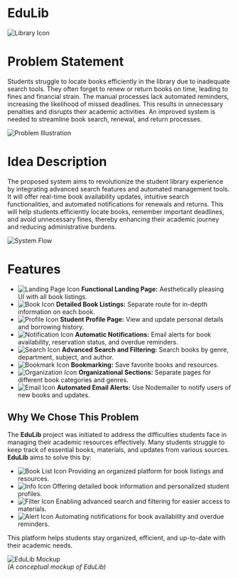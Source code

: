 # EduLib

![Library Icon](https://img.icons8.com/doodle/48/library.png)  

# Problem Statement  
Students struggle to locate books efficiently in the library due to inadequate search tools. They often forget to renew or return books on time, leading to fines and financial strain. The manual processes lack automated reminders, increasing the likelihood of missed deadlines. This results in unnecessary penalties and disrupts their academic activities. An improved system is needed to streamline book search, renewal, and return processes.

![Problem Illustration](https://img.icons8.com/doodle/48/open-book.png)  

# Idea Description  
The proposed system aims to revolutionize the student library experience by integrating advanced search features and automated management tools. It will offer real-time book availability updates, intuitive search functionalities, and automated notifications for renewals and returns. This will help students efficiently locate books, remember important deadlines, and avoid unnecessary fines, thereby enhancing their academic journey and reducing administrative burdens.

![System Flow](https://img.icons8.com/doodle/48/reading.png)  

# Features

- ![Landing Page Icon](https://img.icons8.com/doodle/48/home.png) **Functional Landing Page:** Aesthetically pleasing UI with all book listings.
- ![Book Icon](https://img.icons8.com/doodle/48/books.png) **Detailed Book Listings:** Separate route for in-depth information on each book.
- ![Profile Icon](https://img.icons8.com/doodle/48/user.png) **Student Profile Page:** View and update personal details and borrowing history.
- ![Notification Icon](https://img.icons8.com/doodle/48/alarm.png) **Automatic Notifications:** Email alerts for book availability, reservation status, and overdue reminders.
- ![Search Icon](https://img.icons8.com/doodle/48/search.png) **Advanced Search and Filtering:** Search books by genre, department, subject, and author.
- ![Bookmark Icon](https://img.icons8.com/doodle/48/bookmark.png) **Bookmarking:** Save favorite books and resources.
- ![Organization Icon](https://img.icons8.com/doodle/48/books.png) **Organizational Sections:** Separate pages for different book categories and genres.
- ![Email Icon](https://img.icons8.com/doodle/48/send-mass-email.png) **Automated Email Alerts:** Use Nodemailer to notify users of new books and updates.

## Why We Chose This Problem

The **EduLib** project was initiated to address the difficulties students face in managing their academic resources effectively. Many students struggle to keep track of essential books, materials, and updates from various sources. **EduLib** aims to solve this by:

- ![Book List Icon](https://img.icons8.com/doodle/48/open-book.png) Providing an organized platform for book listings and resources.
- ![Info Icon](https://img.icons8.com/doodle/48/info.png) Offering detailed book information and personalized student profiles.
- ![Filter Icon](https://img.icons8.com/doodle/48/filter.png) Enabling advanced search and filtering for easier access to materials.
- ![Alert Icon](https://img.icons8.com/doodle/48/appointment-reminders.png) Automating notifications for book availability and overdue reminders.

This platform helps students stay organized, efficient, and up-to-date with their academic needs.

![EduLib Mockup](https://img.icons8.com/doodle/48/library.png)  
*(A conceptual mockup of EduLib)*
